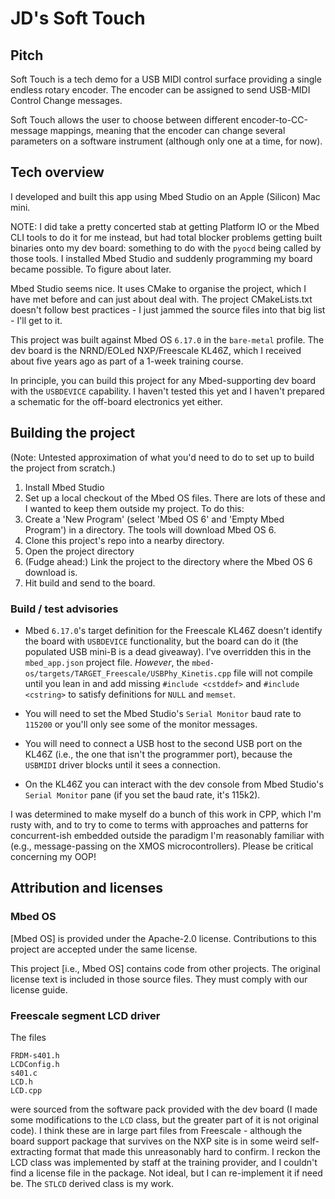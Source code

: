 # JD's Soft Touch 

## Pitch

Soft Touch is a tech demo for a USB MIDI control surface providing a single endless rotary encoder. The encoder can be assigned to send USB-MIDI Control Change messages.

Soft Touch allows the user to choose between different encoder-to-CC-message mappings, meaning that the encoder can change several parameters on a software instrument (although only one at a time, for now).

## Tech overview 

I developed and built this app using Mbed Studio on an Apple (Silicon) Mac mini. 

NOTE: I did take a pretty concerted stab at getting Platform IO or the Mbed CLI tools to do it for me instead, but had total blocker problems getting built binaries onto my dev board: something to do with the  `pyocd` being called by those tools. I installed Mbed Studio and suddenly programming my board became possible. To figure about later. 

Mbed Studio seems nice. It uses CMake to organise the project, which I have met before and can just about deal with. The project CMakeLists.txt doesn't follow best practices - I just jammed the source files into that big list - I'll get to it.

This project was built against Mbed OS `6.17.0` in the `bare-metal` profile. The dev board is the NRND/EOLed NXP/Freescale KL46Z, which I received about five years ago as part of a 1-week training course.

In principle, you can build this project for any Mbed-supporting dev board with the `USBDEVICE` capability. I haven't tested this yet and I haven't prepared a schematic for the off-board electronics yet either. 

## Building the project

(Note: Untested approximation of what you'd need to do to set up to build the project from scratch.)

1. Install Mbed Studio 
2. Set up a local checkout of the Mbed OS files. There are lots of these and I wanted to keep them outside my project. To do this: 
3. Create a 'New Program' (select 'Mbed OS 6' and 'Empty Mbed Program') in a directory. The tools will download Mbed OS 6.
4. Clone this project's repo into a nearby directory. 
5. Open the project directory 
6. (Fudge ahead:) Link the project to the directory where the Mbed OS 6 download is.
7. Hit build and send to the board. 

### Build / test advisories  

* Mbed `6.17.0`'s target definition for the Freescale KL46Z doesn't identify the board with `USBDEVICE` functionality, but the board can do it (the populated USB mini-B is a dead giveaway). I've overridden this in the `mbed_app.json` project file. 
*However*, the `mbed-os/targets/TARGET_Freescale/USBPhy_Kinetis.cpp` file will not compile until you lean in and add missing `#include <cstddef>` and `#include <cstring>` to satisfy definitions for `NULL` and `memset`.

* You will need to set the Mbed Studio's `Serial Monitor` baud rate to `115200` or you'll only see some of the monitor messages.

* You will need to connect a USB host to the second USB port on the KL46Z (i.e., the one that isn't the programmer port), because the `USBMIDI` driver blocks until it sees a connection.

* On the KL46Z you can interact with the dev console from Mbed Studio's `Serial Monitor` pane (if you set the baud rate, it's 115k2). 

I was determined to make myself do a bunch of this work in CPP, which I'm rusty with, and to try to come to terms with approaches and patterns for concurrent-ish embedded outside the paradigm I'm reasonably familiar with (e.g., message-passing on the XMOS microcontrollers). Please be critical concerning my OOP!

## Attribution and licenses



### Mbed OS

[Mbed OS] is provided under the Apache-2.0 license. Contributions to this project are accepted under the same license. 

This project [i.e., Mbed OS] contains code from other projects. The original license text is included in those source files. They must comply with our license guide.

### Freescale segment LCD driver 

The files 

```
FRDM-s401.h 
LCDConfig.h 
s401.c 
LCD.h 
LCD.cpp
```

were sourced from the software pack provided with the dev board (I made some modifications to the `LCD` class, but the greater part of it is not original code). I think these are in large part files from Freescale - although the board support package that survives on the NXP site is in some weird self-extracting format that made this unreasonably hard to confirm. I reckon the LCD class was implemented by staff at the training provider, and I couldn't find a license file in the package. Not ideal, but I can re-implement it if need be. The `STLCD` derived class is my work.

